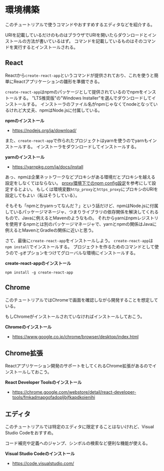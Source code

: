 # 環境構築

このチュートリアルで使うコマンドやおすすめするエディタなどを紹介する。

URIを記載しているだけのものはブラウザでURIを開いたらダウンロードとインストールの方法が書いているはず。
コマンドを記載しているものはそのコマンドを実行するとインストールされる。

## React

Reactから`create-react-app`というコマンドが提供されており、これを使うと簡単にReactアプリケーションの雛形を準備できる。

`create-react-app`はnpmのパッケージとして提供されているのでnpmをインストールする。
"LTS推奨版"の"Windows Installer"を選んでダウンロードしてインストールする。
インストーラのファイル名がnpmじゃなくてnodeとなっているけれど大丈夫、npmはNode.jsに付属している。

**npmのインストール**

* https://nodejs.org/ja/download/

また、`create-react-app`で作られたプロジェクトはyarnを使うのでyarnもインストールする。
インストーラをダウンロードしてインストールする。

**yarnのインストール**

* https://yarnpkg.com/ja/docs/install

あっ、npmは企業ネットワークなどプロキシがある環境だとプロキシを越える設定をしなくてはならない。
[proxy環境下でのnpm config設定](https://qiita.com/tenten0213/items/7ca15ce8b54acc3b5719)を参考にして設定するとよい。
もしくは環境変数`http_proxy`と`https_proxy`にプロキシのURIを設定してもよい（私はそうしている）。

そもそも「npmとかyarnってなんだ？」という話だけど、npmはNode.jsに付属しているパッケージマネージャ、つまりライブラリの依存関係を解決してくれるもので、Javaに例えるとMavenのようなもの。
それからyarnはnpmレジストリを使用するnpmとは別のパッケージマネージャで、yarnとnpmの関係はJavaに例えるとMavenとGradleの関係に近いと思う。

さて、最後に`create-react-app`をインストールしよう。
`create-react-app`は`npm install`でインストールする。
プロジェクトを作るためのコマンドとして使うので`-g`オプションをつけてグローバルな環境にインストールする。

**create-react-appのインストール**

```console
npm install -g create-react-app
```

## Chrome

このチュートリアルではChromeで画面を確認しながら開発することを想定している。

もしChromeがインストールされていなければインストールしておこう。

**Chromeのインストール**

* https://www.google.co.jp/chrome/browser/desktop/index.html

## Chrome拡張

Reactアプリケーション開発のサポートをしてくれるChrome拡張があるのでインストールしておこう。

**React Developer Toolsのインストール**

* https://chrome.google.com/webstore/detail/react-developer-tools/fmkadmapgofadopljbjfkapdkoienihi

## エディタ

このチュートリアルでは特定のエディタに限定することはないけれど、Visual Studio Codeをおすすめ。

コード補完や定義へのジャンプ、シンボルの検索など便利な機能が使える。

**Visual Studio Codeのインストール**

* https://code.visualstudio.com/

